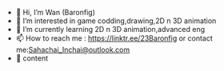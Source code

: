 - 👋 Hi, I’m Wan (Baronfig)  
- 👀 I’m interested in game codding,drawing,2D n 3D animation
- 🌱 I’m currently learning 2D n 3D animation,advanced eng 
- 📫 How to reach me : https://linktr.ee/23Baronfig or contact me:Sahachai_Inchai@outlook.com
- 🔞 content
<!---
23Baronfig/23Baronfig is a ✨ special ✨ repository because its `README.md` (this file) appears on your GitHub profile.
You can click the Preview link to take a look at your changes.
--->
